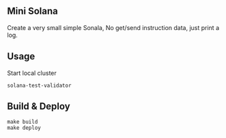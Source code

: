 Mini Solana
---

Create a very small simple Sonala, No get/send instruction data, just print a log.

## Usage

Start local cluster

```
solana-test-validator
```

## Build & Deploy

```
make build
make deploy
```